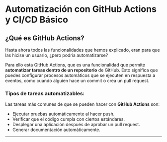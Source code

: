 # Automatización con GitHub Actions y CI/CD Básico

## ¿Qué es GitHub Actions?

Hasta ahora todos las funcionalidades que hemos explicado, eran para que las hicise un usuario, ¿pero podria automatizarse?

Para ello esta GitHub Actions, que es una funcionalidad que permite **automatizar tareas dentro de un repositorio** de GitHub. Esto significa que puedes configurar procesos automáticos que se ejecuten en respuesta a eventos, como cuando alguien hace un commit o crea un pull request.

### Tipos de tareas automatizables:

Las tareas más comunes de que se pueden hacer con **GitHub Actions** son:
- Ejecutar pruebas automáticamente al hacer push.
- Verificar que el código cumpla con ciertos estándares.
- Desplegar una aplicación después de aprobar un pull request.
- Generar documentación automáticamente.

---

